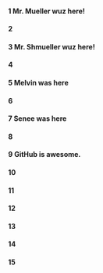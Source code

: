 #### 1 Mr. Mueller wuz here!
#### 2
#### 3 Mr. Shmueller wuz here!
#### 4
#### 5 Melvin was here
#### 6
#### 7 Senee was here
#### 8

#### 9 GitHub is awesome.



#### 10
#### 11
#### 12
#### 13
#### 14
#### 15